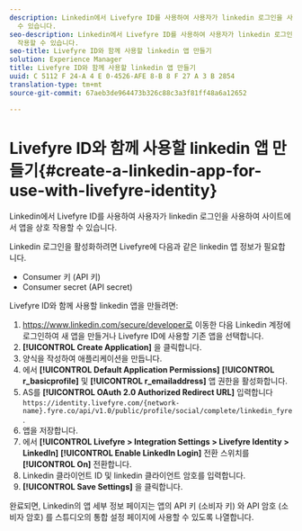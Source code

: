 ```yaml
---
description: Linkedin에서 Livefyre ID를 사용하여 사용자가 linkedin 로그인을 사용하여 사이트에서 앱을 상호 작용할
  수 있습니다.
seo-description: Linkedin에서 Livefyre ID를 사용하여 사용자가 linkedin 로그인을 사용하여 사이트에서 앱을 상호
  작용할 수 있습니다.
seo-title: Livefyre ID와 함께 사용할 linkedin 앱 만들기
solution: Experience Manager
title: Livefyre ID와 함께 사용할 linkedin 앱 만들기
uuid: C 5112 F 24-A 4 E 0-4526-AFE 8-B 8 F 27 A 3 B 2854
translation-type: tm+mt
source-git-commit: 67aeb3de964473b326c88c3a3f81ff48a6a12652

---
```



# Livefyre ID와 함께 사용할 linkedin 앱 만들기{#create-a-linkedin-app-for-use-with-livefyre-identity}

Linkedin에서 Livefyre ID를 사용하여 사용자가 linkedin 로그인을 사용하여 사이트에서 앱을 상호 작용할 수 있습니다.

Linkedin 로그인을 활성화하려면 Livefyre에 다음과 같은 linkedin 앱 정보가 필요합니다.

* Consumer 키 (API 키)
* Consumer secret (API secret)

Livefyre ID와 함께 사용할 linkedin 앱을 만들려면:

1. https://www.linkedin.com/secure/developer로 이동한 다음 Linkedin 계정에 로그인하여 새 앱을 만들거나 Livefyre ID에 사용할 기존 앱을 선택합니다.
1. **[!UICONTROL Create Application]** 을 클릭합니다.
1. 양식을 작성하여 애플리케이션을 만듭니다.
1. 에서 **[!UICONTROL Default Application Permissions]** **[!UICONTROL r_basicprofile]** 및 **[!UICONTROL r_emailaddress]** 앱 권한을 활성화합니다.
1. AS를 **[!UICONTROL OAuth 2.0 Authorized Redirect URL]** 입력합니다 `https://identity.livefyre.com/{network-name}.fyre.co/api/v1.0/public/profile/social/complete/linkedin_fyre`.
1. 앱을 저장합니다.
1. 에서 **[!UICONTROL Livefyre > Integration Settings > Livefyre Identity > LinkedIn]** **[!UICONTROL Enable LinkedIn Login]** 전환 스위치를 **[!UICONTROL On]** 전환합니다.
1. Linkedin 클라이언트 ID 및 linkedin 클라이언트 암호를 입력합니다.
1. **[!UICONTROL Save Settings]** 을 클릭합니다.

완료되면, Linkedin의 앱 세부 정보 페이지는 앱의 API 키 (소비자 키) 와 API 암호 (소비자 암호) 를 스튜디오의 통합 설정 페이지에 사용할 수 있도록 나열합니다.
